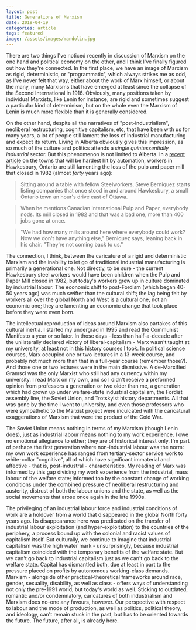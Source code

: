 ```yaml
---
layout: post
title: Generations of Marxism
date: 2019-04-19
categories: article
tags: featured
image: /assets/images/mandolin.jpg
---
```


There are two things I've noticed recently in discussion of Marxism on
the one hand and political economy on the other, and I think I've
finally figured out how they're connected. In the first place, we have
an image of Marxism as rigid, deterministic, or "programmatic", which
always strikes me as odd, as I've never felt that way, either about the
work of Marx himself, or about the many, many Marxisms that have emerged
at least since the collapse of the Second International in 1916.
Obviously, many positions taken by individual Marxists, like Lenin for
instance, are rigid and sometimes suggest a particular kind of
determinism, but on the whole even the Marxism of Lenin is much more
flexible than it is generally considered.

On the
other hand, despite all the narratives of "post-industrialism",
neoliberal restructuring, cognitive capitalism, etc, that have been with
us for many years, a lot of people still
lament the loss of industrial manufacturing and expect its return.
Living in Alberta obviously gives this impression, as so much of the
culture and politics attends a *single quintessentially industrial*
sector. But this phenomenon is not limited to Alberta. In a [recent
article](https://www.cbc.ca/news/canada/ottawa/hawkesbury-workers-automation-risk-1.5093791)
on the towns that will be hardest hit by automation, workers in
Hawkesbury, Ontario are still lamenting the loss of the pulp and paper
mill that closed in 1982 (almost *forty* years ago):

>Sitting around a table with fellow Steelworkers, Steve Berniquez starts listing companies that once stood in and around Hawkesbury, a small Ontario town an hour's drive east of Ottawa.

>When he mentions Canadian International Pulp and Paper, everybody nods. Its mill closed in 1982 and that was a bad one, more than 400 jobs gone at once.

>"We had how many mills around here where everybody could work? Now we don't have anything else," Berniquez says, leaning back in his chair. "They're not coming back to us."

The connection, I think, between the caricature of a rigid and
deterministic Marxism and the inability to let go of traditional
industrial manufacturing is primarily a generational one. Not directly,
to be sure - the current Hawkesbury steel workers would have been
children when the Pulp and Paper Mill closed in 1982, but today's
workers grew up in culture dominated by industrial labour. The economic
shift to post-Fordism (which began 40-50 years ago) was much swifter
than the cultural shift; the lag being felt by workers all over the
global North and West is a cultural one, not an economic one; they are
lamenting an economic change that took place before they were even born.

The intellectual reproduction of ideas around Marxism also partakes of
this cultural inertia. I started my undergrad in 1995 and read the
Communist Manifesto a year or so later. In those days - less than
half-a-decade after the unilaterally declared victory of
liberal-capitalism - Marx wasn't taught at my university, at least not
in this history courses I took. In political science courses, Marx
occupied one or two lectures in a 13-week course, and probably not much
more than that in a full-year course (remember those?). And those one or
two lectures were in the main dismissive. A de-Marxified Gramsci was the
only Marxist who still had any currency within my university. I read Marx on my own, and so
I didn't receive a preformed opinion from professors a generation or two
older than me, a generation which had grown up under welfare-state
industrial capitalism, the Fordist assembly line, the Soviet Union, and
Trotskyist history departments. All that was gone by the time I went to
university, and even those professors who were sympathetic to the
Marxist project were inculcated with the caricatural exaggerations of
Marxism that were the product of the Cold War.

The Soviet Union means nothing in terms of my Marxism (though Lenin
does), just as
industrial labour means nothing to my work experience. I owe no
emotional allegiance to either; they are of historical interest only. I'm part of
perhaps the first generation where non-industrial labour was the norm:
my own work experience has ranged from tertiary-sector service work to
white-collar "cognitive", all of which have significant immaterial and
affective - that is, post-industral - characteristics. My reading of
Marx was informed by this gap dividing my work experience from the
industrial, mass labour of the welfare state; informed too by the
constant change of working conditions under the combined pressure of
neoliberal restructuring and austerity, distrust of both the labour
unions and the state, as well as the social movements that arose once
again in the late 1990s.

The privileging of an industrial labour force and industrial conditions
of work are a holdover from a world that disappeared in the global North forty years ago. Its disappearance here was predicated on the transfer of industrial labour exploitation (and hyper-exploitation) to the countries of the periphery, a process bound up with the colonial and racist values of capitalism itself. But culturally, we continue to imagine that industrial capitalism was the high water mark - unsurprisingly, because industrial capitalism coincided with the temporary benefits of the welfare state. But we can't go back to industrial capitalism just as we can't go back to the welfare state. Capital has dismantled both, due at least in part to the pressure placed on profits by autonomous working-class demands. Marxism - alongside other practical-theoretical frameworks around race, gender, sexuality, disability, as well as class - offers ways of understanding not only the pre-1991 world, but today's world as well. Sticking to outdated, romantic and/or condemnatory, caricatures of both industrialism and Marxism does no-one any favours, however. Our perspective with respect to labour and the mode of production, as well as politics, political theory, and ideology, can't remain stuck in the past, but has to be oriented towards the future. The future, after all, is already here.
